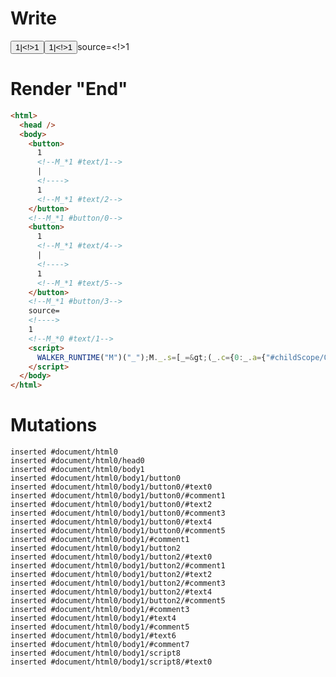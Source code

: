 # Write
  <button>1<!--M_*1 #text/1-->|<!>1<!--M_*1 #text/2--></button><!--M_*1 #button/0--><button>1<!--M_*1 #text/4-->|<!>1<!--M_*1 #text/5--></button><!--M_*1 #button/3-->source=<!>1<!--M_*0 #text/1--><script>WALKER_RUNTIME("M")("_");M._.s=[_=>(_.c={0:_.a={"#childScope/0":_.b={state:1,otherState:1}},1:_.b},_.b._state_change=_.b._otherState_change=_._["packages/translator-tags/src/__tests__/fixtures/let-tag-controllable-child/template.marko_0/valueChange"](_.a),_.c)];M._.e=[1,"packages/translator-tags/src/__tests__/fixtures/let-tag-controllable-child/components/child.marko_0__otherState_change_otherState",1,"packages/translator-tags/src/__tests__/fixtures/let-tag-controllable-child/components/child.marko_0__state_change_state"];M._.d=1;M._.w()</script>


# Render "End"
```html
<html>
  <head />
  <body>
    <button>
      1
      <!--M_*1 #text/1-->
      |
      <!---->
      1
      <!--M_*1 #text/2-->
    </button>
    <!--M_*1 #button/0-->
    <button>
      1
      <!--M_*1 #text/4-->
      |
      <!---->
      1
      <!--M_*1 #text/5-->
    </button>
    <!--M_*1 #button/3-->
    source=
    <!---->
    1
    <!--M_*0 #text/1-->
    <script>
      WALKER_RUNTIME("M")("_");M._.s=[_=&gt;(_.c={0:_.a={"#childScope/0":_.b={state:1,otherState:1}},1:_.b},_.b._state_change=_.b._otherState_change=_._["packages/translator-tags/src/__tests__/fixtures/let-tag-controllable-child/template.marko_0/valueChange"](_.a),_.c)];M._.e=[1,"packages/translator-tags/src/__tests__/fixtures/let-tag-controllable-child/components/child.marko_0__otherState_change_otherState",1,"packages/translator-tags/src/__tests__/fixtures/let-tag-controllable-child/components/child.marko_0__state_change_state"];M._.d=1;M._.w()
    </script>
  </body>
</html>
```

# Mutations
```
inserted #document/html0
inserted #document/html0/head0
inserted #document/html0/body1
inserted #document/html0/body1/button0
inserted #document/html0/body1/button0/#text0
inserted #document/html0/body1/button0/#comment1
inserted #document/html0/body1/button0/#text2
inserted #document/html0/body1/button0/#comment3
inserted #document/html0/body1/button0/#text4
inserted #document/html0/body1/button0/#comment5
inserted #document/html0/body1/#comment1
inserted #document/html0/body1/button2
inserted #document/html0/body1/button2/#text0
inserted #document/html0/body1/button2/#comment1
inserted #document/html0/body1/button2/#text2
inserted #document/html0/body1/button2/#comment3
inserted #document/html0/body1/button2/#text4
inserted #document/html0/body1/button2/#comment5
inserted #document/html0/body1/#comment3
inserted #document/html0/body1/#text4
inserted #document/html0/body1/#comment5
inserted #document/html0/body1/#text6
inserted #document/html0/body1/#comment7
inserted #document/html0/body1/script8
inserted #document/html0/body1/script8/#text0
```